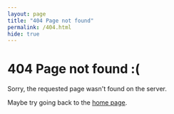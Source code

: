 ```yaml
---
layout: page
title: "404 Page not found"
permalink: /404.html
hide: true
---
```


# 404 Page not found :(

Sorry, the requested page wasn't found on the server.

Maybe try going back to the [home page](https://www.natethompson.io).

